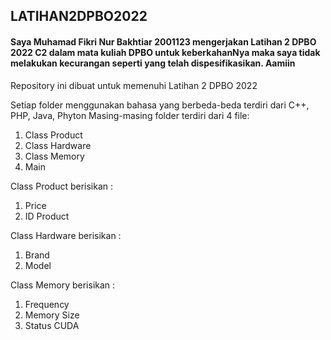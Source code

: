 ## LATIHAN2DPBO2022

#### Saya Muhamad Fikri Nur Bakhtiar 2001123 mengerjakan Latihan 2 DPBO 2022 C2 dalam mata kuliah DPBO untuk keberkahanNya maka saya tidak melakukan kecurangan seperti yang telah dispesifikasikan. Aamiin


Repository ini dibuat untuk memenuhi Latihan 2  DPBO 2022

Setiap folder menggunakan bahasa yang berbeda-beda terdiri dari C++, PHP, Java, Phyton
Masing-masing folder terdiri dari 4 file:
1. Class Product
2. Class Hardware
3. Class Memory
4. Main

Class Product berisikan :
1. Price
2. ID Product

Class Hardware berisikan :
1. Brand
2. Model

Class Memory berisikan :
1. Frequency
2. Memory Size
3. Status CUDA
